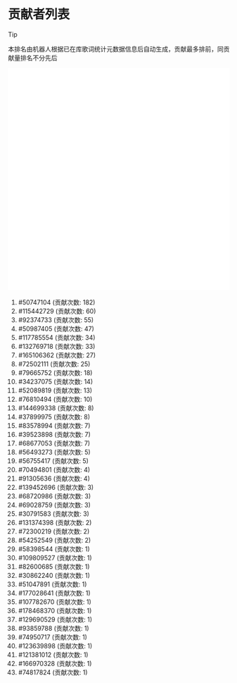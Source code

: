 # 贡献者列表

> [!TIP]
> 本排名由机器人根据已在库歌词统计元数据信息后自动生成，贡献最多排前，同贡献量排名不分先后

![贡献者头像画廊](./CONTRIBUTORS.svg)

1. #50747104 (贡献次数: 182)
2. #115442729 (贡献次数: 60)
3. #92374733 (贡献次数: 55)
4. #50987405 (贡献次数: 47)
5. #117785554 (贡献次数: 34)
6. #132769718 (贡献次数: 33)
7. #165106362 (贡献次数: 27)
8. #72502111 (贡献次数: 25)
9. #79665752 (贡献次数: 18)
10. #34237075 (贡献次数: 14)
11. #52089819 (贡献次数: 13)
12. #76810494 (贡献次数: 10)
13. #144699338 (贡献次数: 8)
14. #37899975 (贡献次数: 8)
15. #83578994 (贡献次数: 7)
16. #39523898 (贡献次数: 7)
17. #68677053 (贡献次数: 7)
18. #56493273 (贡献次数: 5)
19. #56755417 (贡献次数: 5)
20. #70494801 (贡献次数: 4)
21. #91305636 (贡献次数: 4)
22. #139452696 (贡献次数: 3)
23. #68720986 (贡献次数: 3)
24. #69028759 (贡献次数: 3)
25. #30791583 (贡献次数: 3)
26. #131374398 (贡献次数: 2)
27. #72300219 (贡献次数: 2)
28. #54252549 (贡献次数: 2)
29. #58398544 (贡献次数: 1)
30. #109809527 (贡献次数: 1)
31. #82600685 (贡献次数: 1)
32. #30862240 (贡献次数: 1)
33. #51047891 (贡献次数: 1)
34. #177028641 (贡献次数: 1)
35. #107782670 (贡献次数: 1)
36. #178468370 (贡献次数: 1)
37. #129690529 (贡献次数: 1)
38. #93859788 (贡献次数: 1)
39. #74950717 (贡献次数: 1)
40. #123639898 (贡献次数: 1)
41. #121381012 (贡献次数: 1)
42. #166970328 (贡献次数: 1)
43. #74817824 (贡献次数: 1)
